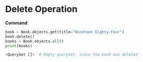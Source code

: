 # Delete Operation

**Command**:
```python
book = Book.objects.get(title="Nineteen Eighty-Four")
book.delete()
books = Book.objects.all()
print(books)

<QuerySet []>  # Empty queryset, since the book was deleted
